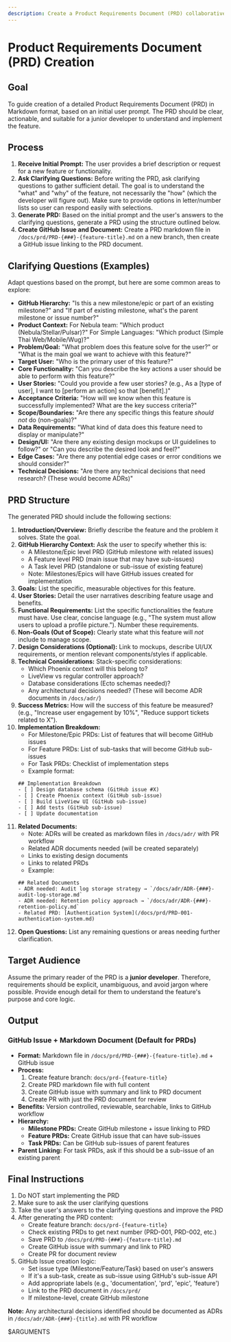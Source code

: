 ```yaml
---
description: Create a Product Requirements Document (PRD) collaboratively with the user, focusing on requirements and architecture
---
```


# Product Requirements Document (PRD) Creation

## Goal

To guide creation of a detailed Product Requirements Document (PRD) in Markdown format, based on an initial user prompt. The PRD should be clear, actionable, and suitable for a junior developer to understand and implement the feature.

## Process

1. **Receive Initial Prompt:** The user provides a brief description or request for a new feature or functionality.
2. **Ask Clarifying Questions:** Before writing the PRD, ask clarifying questions to gather sufficient detail. The goal is to understand the "what" and "why" of the feature, not necessarily the "how" (which the developer will figure out). Make sure to provide options in letter/number lists so user can respond easily with selections.
3. **Generate PRD:** Based on the initial prompt and the user's answers to the clarifying questions, generate a PRD using the structure outlined below.
4. **Create GitHub Issue and Document:** Create a PRD markdown file in `/docs/prd/PRD-{###}-{feature-title}.md` on a new branch, then create a GitHub issue linking to the PRD document.

## Clarifying Questions (Examples)

Adapt questions based on the prompt, but here are some common areas to explore:

* **GitHub Hierarchy:** "Is this a new milestone/epic or part of an existing milestone?" and "If part of existing milestone, what's the parent milestone or issue number?"
* **Product Context:** For Nebula team: "Which product (Nebula/Stellar/Pulsar)?" For Simple Languages: "Which product (Simple Thai Web/Mobile/Wug)?"
* **Problem/Goal:** "What problem does this feature solve for the user?" or "What is the main goal we want to achieve with this feature?"
* **Target User:** "Who is the primary user of this feature?"
* **Core Functionality:** "Can you describe the key actions a user should be able to perform with this feature?"
* **User Stories:** "Could you provide a few user stories? (e.g., As a [type of user], I want to [perform an action] so that [benefit].)"
* **Acceptance Criteria:** "How will we know when this feature is successfully implemented? What are the key success criteria?"
* **Scope/Boundaries:** "Are there any specific things this feature *should not* do (non-goals)?"
* **Data Requirements:** "What kind of data does this feature need to display or manipulate?"
* **Design/UI:** "Are there any existing design mockups or UI guidelines to follow?" or "Can you describe the desired look and feel?"
* **Edge Cases:** "Are there any potential edge cases or error conditions we should consider?"
* **Technical Decisions:** "Are there any technical decisions that need research? (These would become ADRs)"

## PRD Structure

The generated PRD should include the following sections:

1. **Introduction/Overview:** Briefly describe the feature and the problem it solves. State the goal.
2. **GitHub Hierarchy Context:** Ask the user to specify whether this is:
   - A Milestone/Epic level PRD (GitHub milestone with related issues)
   - A Feature level PRD (main issue that may have sub-issues)
   - A Task level PRD (standalone or sub-issue of existing feature)
   - Note: Milestones/Epics will have GitHub issues created for implementation
3. **Goals:** List the specific, measurable objectives for this feature.
4. **User Stories:** Detail the user narratives describing feature usage and benefits.
5. **Functional Requirements:** List the specific functionalities the feature must have. Use clear, concise language (e.g., "The system must allow users to upload a profile picture."). Number these requirements.
6. **Non-Goals (Out of Scope):** Clearly state what this feature will *not* include to manage scope.
7. **Design Considerations (Optional):** Link to mockups, describe UI/UX requirements, or mention relevant components/styles if applicable.
8. **Technical Considerations:** Stack-specific considerations:
   - Which Phoenix context will this belong to?
   - LiveView vs regular controller approach?
   - Database considerations (Ecto schemas needed)?
   - Any architectural decisions needed? (These will become ADR documents in `/docs/adr/`)
9. **Success Metrics:** How will the success of this feature be measured? (e.g., "Increase user engagement by 10%", "Reduce support tickets related to X").
10. **Implementation Breakdown:** 
    - For Milestone/Epic PRDs: List of features that will become GitHub issues
    - For Feature PRDs: List of sub-tasks that will become GitHub sub-issues
    - For Task PRDs: Checklist of implementation steps
    - Example format:
    ```
    ## Implementation Breakdown
    - [ ] Design database schema (GitHub issue #X)
    - [ ] Create Phoenix context (GitHub sub-issue)
    - [ ] Build LiveView UI (GitHub sub-issue)
    - [ ] Add tests (GitHub sub-issue)
    - [ ] Update documentation
    ```
11. **Related Documents:** 
    - Note: ADRs will be created as markdown files in `/docs/adr/` with PR workflow
    - Related ADR documents needed (will be created separately)
    - Links to existing design documents
    - Links to related PRDs
    - Example:
    ```
    ## Related Documents
    - ADR needed: Audit log storage strategy → `/docs/adr/ADR-{###}-audit-log-storage.md`
    - ADR needed: Retention policy approach → `/docs/adr/ADR-{###}-retention-policy.md`
    - Related PRD: [Authentication System](/docs/prd/PRD-001-authentication-system.md)
    ```
12. **Open Questions:** List any remaining questions or areas needing further clarification.

## Target Audience

Assume the primary reader of the PRD is a **junior developer**. Therefore, requirements should be explicit, unambiguous, and avoid jargon where possible. Provide enough detail for them to understand the feature's purpose and core logic.

## Output

### GitHub Issue + Markdown Document (Default for PRDs)
* **Format:** Markdown file in `/docs/prd/PRD-{###}-{feature-title}.md` + GitHub issue
* **Process:** 
  1. Create feature branch: `docs/prd-{feature-title}`
  2. Create PRD markdown file with full content
  3. Create GitHub issue with summary and link to PRD document
  4. Create PR with just the PRD document for review
* **Benefits:** Version controlled, reviewable, searchable, links to GitHub workflow
* **Hierarchy:**
  - **Milestone PRDs:** Create GitHub milestone + issue linking to PRD
  - **Feature PRDs:** Create GitHub issue that can have sub-issues
  - **Task PRDs:** Can be GitHub sub-issues of parent features
* **Parent Linking:** For task PRDs, ask if this should be a sub-issue of an existing parent

## Final Instructions

1. Do NOT start implementing the PRD
2. Make sure to ask the user clarifying questions
3. Take the user's answers to the clarifying questions and improve the PRD
4. After generating the PRD content:
   - Create feature branch: `docs/prd-{feature-title}`
   - Check existing PRDs to get next number (PRD-001, PRD-002, etc.)
   - Save PRD to `/docs/prd/PRD-{###}-{feature-title}.md`
   - Create GitHub issue with summary and link to PRD
   - Create PR for document review
5. GitHub Issue creation logic:
   - Set issue type (Milestone/Feature/Task) based on user's answers
   - If it's a sub-task, create as sub-issue using GitHub's sub-issue API
   - Add appropriate labels (e.g., 'documentation', 'prd', 'epic', 'feature')
   - Link to the PRD document in `/docs/prd/`
   - If milestone-level, create GitHub milestone

**Note:** Any architectural decisions identified should be documented as ADRs in `/docs/adr/ADR-{###}-{title}.md` with PR workflow

$ARGUMENTS